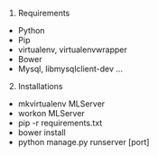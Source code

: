 1. Requirements
- Python
- Pip
- virtualenv, virtualenvwrapper
- Bower
- Mysql, libmysqlclient-dev
...

2. Installations
- mkvirtualenv MLServer
- workon MLServer
- pip -r requirements.txt
- bower install
- python manage.py runserver [port]
